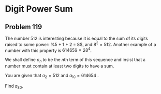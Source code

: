 # Digit Power Sum
## Problem 119

The number $512$ is interesting because it is equal to the sum of its digits raised to some power: 
%5 + 1 + 2 = 8$, and $8^3 = 512$. Another example of a number with this property is $614656 = 28^4$.

We shall define $a_n$ to be the $n$th term of this sequence and insist that a number must contain at least two digits to have a sum.

You are given that $a_2 = 512$ and $a_{10} = 614654$ .

Find $a_{30}$.

